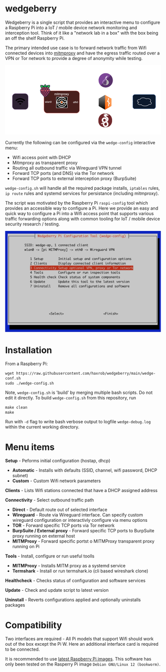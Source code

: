 # wedgeberry
Wedgeberry is a single script that provides an interactive menu to configure a Raspberry Pi into a IoT / mobile device network monitoring and interception tool. Think of it like a "network lab in a box" with the box being an off the shelf Raspberry Pi. 

The primary intended use case is to forward network traffic from Wifi connected devices into [mitmproxy](https://mitmproxy.org/) and have the egress traffic routed over a VPN or Tor network to provide a degree of anonymity while testing. 

![wedge-diagram](/images/connectivity.png)

Currently the following can be configured via the `wedge-config` interactive menu:

- Wifi access point with DHCP 
- Mitmproxy as transparent proxy 
- Routing all outbound traffic via Wireguard VPN tunnel
- Forward TCP ports (and DNS) via the Tor network
- Forward TCP ports to external interception proxy (BurpSuite) 

`wedge-config.sh` will handle all the required package installs, `iptables` rules, `ip route` rules and systemd services for persistance (including mitmproxy).

The script was motivated by the Raspberry Pi `raspi-config` tool which provides an accessible way to configure a Pi. Here we provide an easy and quick way to configure a Pi into a Wifi access point that supports various traffic forwarding options along with common tooling for IoT / mobile device security research / testing.

![wedge-config](/images/wedge.png)

# Installation

From a Raspberry Pi:
```
wget https://raw.githubusercontent.com/haxrob/wedgeberry/main/wedge-conf.sh
sudo ./wedge-config.sh
```

Note, `wedge-config.sh` is 'build' by merging multiple bash scripts. Do not edit it directly. To build `wedge-config.sh` from this repository, run
```
make clean
make
```

Run with `-d` flag to write bash verbose output to logfile `wedge-debug.log` within the current working directory.

# Menu items

**Setup** - Peforms initial configuration (hostap, dhcp)
- **Automatic** - Installs with defaults (SSID, channel, wifi password, DHCP subnet)
- **Custom** - Custom Wifi network parameters

**Clients** - Lists Wifi stations connected that have a DHCP assigned address

**Connectivity** - Select outbound traffic path
- **Direct** - Default route out of selected interface
- **Wireguard** - Route via Wireguard interface. Can specify custom wireguard configuration or interactivly configure via menu options
- **TOR** - Forward specific TCP ports via Tor network
- **BurpSuite / External proxy** - Forward specific TCP ports to BurpSuite proxy running on external host
- **MITMProxy** - Forward specific portst o MITMProxy transparent proxy running on Pi

**Tools** - Install, configure or run useful toolls
- **MITMProxy** - Installs MITM proxy as a systemd service
- **Termshark** - Install or run termshark.io (cli based wireshark clone)

**Healthcheck** - Checks status of configuration and software services 

**Update** - Check and update script to latest version

**Uninstall** - Reverts configurations applied and optionally uninstalls packages

# Compatibility

Two interfaces are required - All Pi models that support Wifi should work out of the box except the Pi W. Here an additional interface card is required to be connected.

It is recommended to use [latest Raspberry Pi images](https://www.raspberrypi.com/software/operating-systems/). This software has only been tested on the Rasperry Pi image `Debian GNU/Linux 12 (bookworm)`.